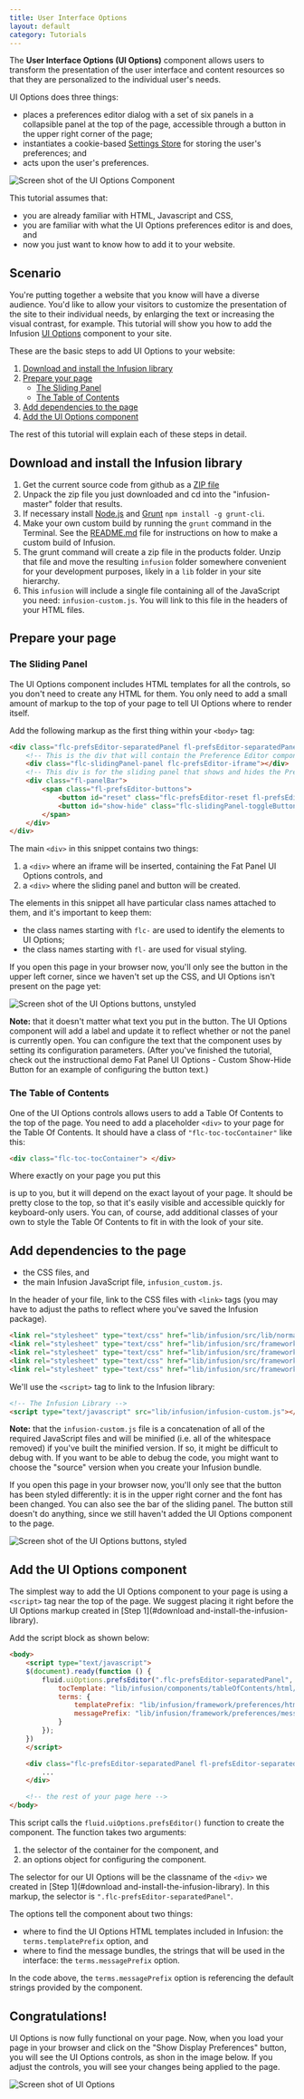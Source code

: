 ```yaml
---
title: User Interface Options
layout: default
category: Tutorials
---
```


The **User Interface Options (UI Options)** component allows users to transform the presentation of the user interface and content resources so that they are personalized to the individual user's needs.

UI Options does three things:

* places a preferences editor dialog with a set of six panels in a collapsible panel at the top of the page, accessible through a button in the upper right corner of the page;
* instantiates a cookie-based [Settings Store](../SettingsStore.md) for storing the user's preferences; and
* acts upon the user's preferences.

![Screen shot of the UI Options Component](../images/uio-showcase.png "Screen shot of the UI Options Component")

This tutorial assumes that:

* you are already familiar with HTML, Javascript and CSS,
* you are familiar with what the UI Options preferences editor is and does, and
* now you just want to know how to add it to your website.

## Scenario ##

You're putting together a website that you know will have a diverse audience. You'd like to allow your visitors to customize the presentation of the site to their individual needs, by enlarging the text or increasing the visual contrast, for example. This tutorial will show you how to add the Infusion [UI Options](http://wiki.fluidproject.org/pages/viewpage.action?pageId=3907847) component to your site.

These are the basic steps to add UI Options to your website:

1. [Download and install the Infusion library](#download-and-install-the-infusion-library)
2. [Prepare your page](#prepare-your-page)
    * [The Sliding Panel](#the-sliding-panel)
    * [The Table of Contents](#the-table-of-contents)
3. [Add dependencies to the page](#add-dependencies-to-the-page)
4. [Add the UI Options component](#add-the-ui-options-component)

The rest of this tutorial will explain each of these steps in detail.

## Download and install the Infusion library ##

1. Get the current source code from github as a [ZIP file]( https://github.com/fluid-project/infusion/archive/master.zip)
2. Unpack the zip file you just downloaded and cd into the "infusion-master" folder that results.
3. If necessary install [Node.js](http://nodejs.org/download/) and [Grunt](http://gruntjs.com/) `npm install -g grunt-cli`.
4. Make your own custom build by running the `grunt` command in the Terminal. See the [README.md](https://github.com/fluid-project/infusion/blob/master/README.md#how-do-i-create-an-infusion-package) file for instructions on how to make a custom build of Infusion.
5. The grunt command will create a zip file in the products folder. Unzip that file and move the resulting `infusion` folder somewhere convenient for your development purposes, likely in a `lib` folder in your site hierarchy.
6. This `infusion` will include a single file containing all of the JavaScript you need: `infusion-custom.js`. You will link to this file in the headers of your HTML files.

## Prepare your page ##

### The Sliding Panel ###

The UI Options component includes HTML templates for all the controls, so you don't need to create any HTML for them. You only need to add a small amount of markup to the top of your page to tell UI Options where to render itself.

Add the following markup as the first thing within your `<body>` tag:

```html
<div class="flc-prefsEditor-separatedPanel fl-prefsEditor-separatedPanel">
    <!-- This is the div that will contain the Preference Editor component -->
    <div class="flc-slidingPanel-panel flc-prefsEditor-iframe"></div>
    <!-- This div is for the sliding panel that shows and hides the Preference Editor controls -->
    <div class="fl-panelBar">
        <span class="fl-prefsEditor-buttons">
            <button id="reset" class="flc-prefsEditor-reset fl-prefsEditor-reset"><span class="fl-icon-undo"></span> Reset</button>
            <button id="show-hide" class="flc-slidingPanel-toggleButton fl-prefsEditor-showHide"> Show/Hide</button>
        </span>
    </div>
</div>
```

The main `<div>` in this snippet contains two things:

1. a `<div>` where an iframe will be inserted, containing the Fat Panel UI Options controls, and
2. a `<div>` where the sliding panel and button will be created.

The elements in this snippet all have particular class names attached to them, and it's important to keep them:

* the class names starting with `flc-` are used to identify the elements to UI Options;
* the class names starting with `fl-` are used for visual styling.

If you open this page in your browser now, you'll only see the button in the upper left corner, since we haven't set up the CSS, and UI Options isn't present on the page yet:

![Screen shot of the UI Options buttons, unstyled](../images/uio-buttons.png "Screen shot of the UI Options buttons, unstyled")

<div class="infusion-docs-note"><strong>Note:</strong> that it doesn't matter what text you put in the button. The UI Options component will add a label and update it to reflect whether or not the panel is currently open. You can configure the text that the component uses by setting its configuration parameters. (After you've finished the tutorial, check out the instructional demo Fat Panel UI Options - Custom Show-Hide Button for an example of configuring the button text.)</div>

### The Table of Contents ###

One of the UI Options controls allows users to add a Table Of Contents to the top of the page. You need to add a placeholder `<div>` to your page for the Table Of Contents. It should have a class of `"flc-toc-tocContainer"` like this:

```html
<div class="flc-toc-tocContainer"> </div>
```

Where exactly on your page you put this <div> is up to you, but it will depend on the exact layout of your page. It should be pretty close to the top, so that it's easily visible and accessible quickly for keyboard-only users. You can, of course, add additional classes of your own to style the Table Of Contents to fit in with the look of your site.

## Add dependencies to the page ##

* the CSS files, and
* the main Infusion JavaScript file, `infusion_custom.js`.

In the header of your file, link to the CSS files with `<link>` tags (you may have to adjust the paths to reflect where you've saved the Infusion package).

```html
<link rel="stylesheet" type="text/css" href="lib/infusion/src/lib/normalize/css/normalize.css" />
<link rel="stylesheet" type="text/css" href="lib/infusion/src/framework/core/css/fluid.css" />
<link rel="stylesheet" type="text/css" href="lib/infusion/src/framework/preferences/css/Enactors.css" />
<link rel="stylesheet" type="text/css" href="lib/infusion/src/framework/preferences/css/PrefsEditor.css" />
<link rel="stylesheet" type="text/css" href="lib/infusion/src/framework/preferences/css/SeparatedPanelPrefsEditor.css" />
```

We'll use the `<script>` tag to link to the Infusion library:

```html
<!-- The Infusion Library -->
<script type="text/javascript" src="lib/infusion/infusion-custom.js"></script>
```

<div class="infusion-docs-note"><strong>Note:</strong> that the <code>infusion-custom.js</code> file is a concatenation of all of the required JavaScript files and will be minified (i.e. all of the whitespace removed) if you've built the minified version. If so, it might be difficult to debug with. If you want to be able to debug the code, you might want to choose the "source" version when you create your Infusion bundle.</div>

If you open this page in your browser now, you'll only see that the button has been styled differently: it is in the upper right corner and the font has been changed. You can also see the bar of the sliding panel. The button still doesn't do anything, since we still haven't added the UI Options component to the page.

![Screen shot of the UI Options buttons, styled](../images/uio-buttons-styled.png "Screen shot of the UI Options buttons, styled")

## Add the UI Options component ##

The simplest way to add the UI Options component to your page is using a `<script>` tag near the top of the page. We suggest placing it right before the UI Options markup created in [Step 1](#download and-install-the-infusion-library).

Add the script block as shown below:

```html
<body>
    <script type="text/javascript">
    $(document).ready(function () {
        fluid.uiOptions.prefsEditor(".flc-prefsEditor-separatedPanel", {
            tocTemplate: "lib/infusion/components/tableOfContents/html/TableOfContents.html",
            terms: {
                templatePrefix: "lib/infusion/framework/preferences/html/",
                messagePrefix: "lib/infusion/framework/preferences/messages/"
            }
        });
    })
    </script>

    <div class="flc-prefsEditor-separatedPanel fl-prefsEditor-separatedPanel">
        ...
    </div>

    <!-- the rest of your page here -->
</body>
```

This script calls the `fluid.uiOptions.prefsEditor()` function to create the component. The function takes two arguments:

1. the selector of the container for the component, and
2. an options object for configuring the component.

The selector for our UI Options will be the classname of the `<div>` we created in [Step 1](#download and-install-the-infusion-library). In this markup, the selector is `".flc-prefsEditor-separatedPanel"`.

The options tell the component about two things:

* where to find the UI Options HTML templates included in Infusion: the `terms.templatePrefix` option, and
* where to find the message bundles, the strings that will be used in the interface: the `terms.messagePrefix` option.

In the code above, the `terms.messagePrefix` option is referencing the default strings provided by the component.

## Congratulations! ##

UI Options is now fully functional on your page. Now, when you load your page in your browser and click on the "Show Display Preferences" button, you will see the UI Options controls, as shon in the image below. If you adjust the controls, you will see your changes being applied to the page.

![Screen shot of UI Options](../images/uio.png "Screen shot of UI Options.")
